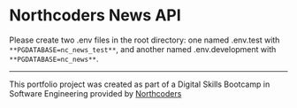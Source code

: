 # Northcoders News API

Please create two .env files in the root directory: one named .env.test with `**PGDATABASE=nc_news_test**`, and another named .env.development with `**PGDATABASE=nc_news**`.

--- 

This portfolio project was created as part of a Digital Skills Bootcamp in Software Engineering provided by [Northcoders](https://northcoders.com/)
